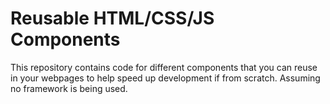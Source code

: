 # Reusable HTML/CSS/JS Components

This repository contains code for different components that you can reuse in your webpages to help speed up development if from scratch. Assuming no framework is being used.